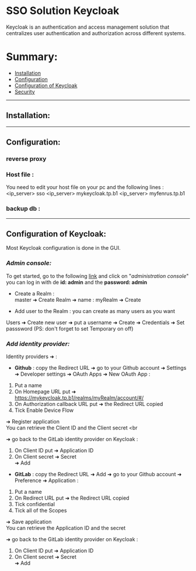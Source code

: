 # **SSO Solution Keycloak**

Keycloak is an authentication and access management solution that centralizes user authentication and authorization across different systems.

# **Summary:**

- [Installation](#installation)
- [Configuration](#configuration)
- [Configuration of Keycloak](#configuration-de-keycloak)
- [Security](#securité)

---

## **Installation:**

---

## **Configuration:**
### reverse proxy 

### Host file :
You need to edit your host file on your pc and the following lines :
<ip_server> sso
<ip_server> mykeycloak.tp.b1
<ip_server> myfenrus.tp.b1

### backup db :

---

## **Configuration of Keycloak:**
Most Keycloak configuration is done in the GUI. <br>

### *Admin console:*

To get started, go to the following [link](https://mykeycloak.tp.b1) and click on "*administration console*" you can log in with de **id: admin** and the **password: admin**

- Create a Realm : <br>
master ➜ Create Realm ➜ name : myRealm ➜ Create

- Add user to the Realm : 
you can create as many users as you want <br>

Users ➜ Create new user ➜ put a username ➜ Create ➜ Credentials ➜ Set passsword (PS: don't forget to set Temporary on off)

### *Add identity provider:*

Identity providers ➜ :
- **Github** :
copy the Redirect URL ➜ go to your Github account ➜ Settings ➜ Developer settings ➜ OAuth Apps ➜ New OAuth App : <br>

 1) Put a name
 2) On Homepage URL put ➜ https://mykeycloak.tp.b1/realms/myRealm/account/#/
 3) On Authorization callback URL put ➜ the Redirect URL copied
 4) Tick Enable Device Flow

➜ Register application <br>
You can retrieve the Client ID and the Client secret <br

➜ go back to the GitLab identity provider on Keycloak :
 1) On Client ID put ➜ Application ID
 2) On Client secret ➜ Secret<br>
➜ Add 

- **GitLab** :
copy the Redirect URL ➜ Add ➜ go to your Github account ➜ Preference ➜ Application : <br>

 1) Put a name
 2) On Redirect URL put ➜ the Redirect URL copied
 3) Tick confidential
 4) Tick all of the Scopes

➜ Save application <br>
You can retrieve the Application ID and the secret <br>

➜ go back to the GitLab identity provider on Keycloak :
 1) On Client ID put ➜ Application ID
 2) On Client secret ➜ Secret<br>
➜ Add 